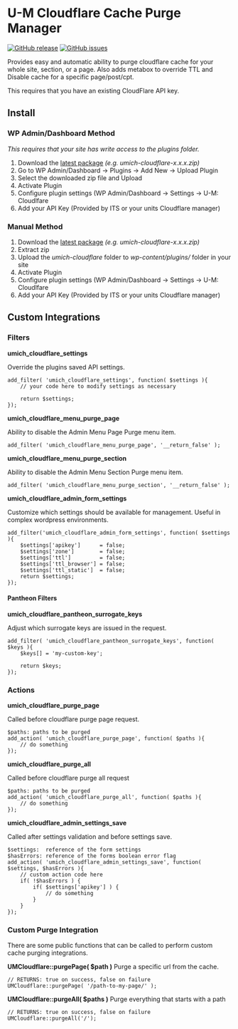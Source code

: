 U-M Cloudflare Cache Purge Manager
===================================
[![GitHub release](https://img.shields.io/github/release/its-cloudflare/umich-cloudflare.svg)](https://github.com/its-cloudflare/umich-cloudflare/releases/latest)
[![GitHub issues](https://img.shields.io/github/issues/its-cloudflare/umich-cloudflare.svg)](https://github.com/its-cloudflare/umich-cloudflare/issues)

Provides easy and automatic ability to purge cloudflare cache for your whole site, section, or a page.  Also adds metabox to override TTL and Disable cache for a specific page/post/cpt.

This requires that you have an existing CloudFlare API key.

## Install
### WP Admin/Dashboard Method
*This requires that your site has write access to the plugins folder.*
1. Download the [latest package](https://github.com/its-cloudflare/umich-cloudflare/releases/latest) *(e.g. umich-cloudflare-x.x.x.zip)*
2. Go to WP Admin/Dashboard -> Plugins -> Add New -> Upload Plugin
3. Select the downloaded zip file and Upload
4. Activate Plugin
5. Configure plugin settings (WP Admin/Dashboard -> Settings -> U-M: Cloudlfare
6. Add your API Key (Provided by ITS or your units Cloudflare manager)
### Manual Method
1. Download the [latest package](https://github.com/its-cloudflare/umich-cloudflare/releases/latest) *(e.g. umich-cloudflare-x.x.x.zip)*
2. Extract zip
3. Upload the *umich-cloudflare* folder to *wp-content/plugins/* folder in your site
4. Activate Plugin
5. Configure plugin settings (WP Admin/Dashboard -> Settings -> U-M: Cloudlfare
6. Add your API Key (Provided by ITS or your units Cloudflare manager)

## Custom Integrations
### Filters
**umich_cloudflare_settings**

Override the plugins saved API settings.
```
add_filter( 'umich_cloudflare_settings', function( $settings ){
    // your code here to modify settings as necessary

    return $settings;
});
```

**umich_cloudflare_menu_purge_page**

Ability to disable the Admin Menu Page Purge menu item.
```
add_filter( 'umich_cloudflare_menu_purge_page', '__return_false' );
```

**umich_cloudflare_menu_purge_section**

Ability to disable the Admin Menu Section Purge menu item.
```
add_filter( 'umich_cloudflare_menu_purge_section', '__return_false' );
```

**umich_cloudflare_admin_form_settings**

Customize which settings should be available for management.  Useful in complex wordpress environments.
```
add_filter('umich_cloudflare_admin_form_settings', function( $settings ){
    $settings['apikey']      = false;
    $settings['zone']        = false;
    $settings['ttl']         = false;
    $settings['ttl_browser'] = false;
    $settings['ttl_static']  = false;
    return $settings;
});
```

#### Pantheon Filters
**umich_cloudflare_pantheon_surrogate_keys**

Adjust which surrogate keys are issued in the request.
```
add_filter( 'umich_cloudflare_pantheon_surrogate_keys', function( $keys ){
    $keys[] = 'my-custom-key';

    return $keys;
});
```

### Actions
**umich_cloudflare_purge_page**

Called before cloudflare purge page request.
```
$paths: paths to be purged
add_action( 'umich_cloudflare_purge_page', function( $paths ){
    // do something
});
```

**umich_cloudflare_purge_all**

Called before cloudflare purge all request
```
$paths: paths to be purged
add_action( 'umich_cloudflare_purge_all', function( $paths ){
    // do something
});
```

**umich_cloudflare_admin_settings_save**

Called after settings validation and before settings save.
```
$settings:  reference of the form settings
$hasErrors: reference of the forms boolean error flag
add_action( 'umich_cloudflare_admin_settings_save', function( $settings, $hasErrors ){
    // custom action code here
    if( !$hasErrors ) {
        if( $settings['apikey'] ) {
            // do something
        }
    }
});
```

### Custom Purge Integration
There are some public functions that can be called to perform custom cache purging integrations.

**UMCloudflare::purgePage( $path )**
Purge a specific url from the cache.
```
// RETURNS: true on success, false on failure
UMCloudflare::purgePage( '/path-to-my-page/' );
```

**UMCloudflare::purgeAll( $paths )**
Purge everything that starts with a path
```
// RETURNS: true on success, false on failure
UMCloudflare::purgeAll('/');
```
